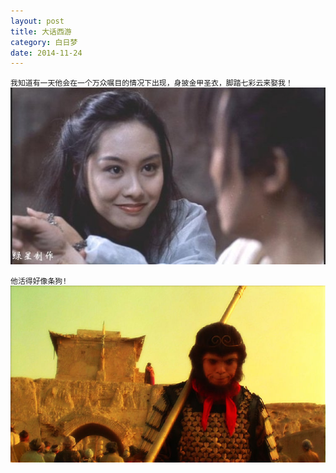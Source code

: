 ```yaml
---
layout: post
title: 大话西游
category: 白日梦
date: 2014-11-24
---
```

`我知道有一天他会在一个万众嘱目的情况下出现，身披金甲圣衣，脚踏七彩云来娶我！  `  
![zixia](/res/img/大话西游.jpeg)  

`他活得好像条狗!`  
![likeadog](/res/img/likeadog.jpg)